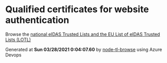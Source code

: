 # Qualified certificates for website authentication 
 Browse the [national eIDAS Trusted Lists and the EU List of eIDAS Trusted Lists (LOTL)](https://webgate.ec.europa.eu/tl-browser/#/) 
 
 
Generated at **Sun 03/28/2021  0:04:07.60** by [node-tl-browse](https://github.com/ymedlop/node-tl-browser) using Azure Devops 
